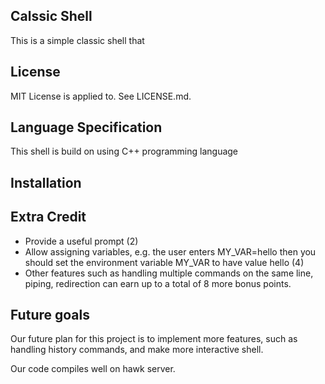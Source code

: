 ## Calssic Shell
This is a simple classic shell that


## License
MIT License is applied to. See LICENSE.md.

## Language Specification
This shell is build on using C++ programming language

## Installation

## Extra Credit
* Provide a useful prompt (2)
* Allow assigning variables, e.g. the user enters MY_VAR=hello then you should set the environment variable MY_VAR to have value hello (4)
* Other features such as handling multiple commands on the same line, piping, redirection can earn up to a total of 8 more bonus points. 

## Future goals
Our future plan for this project is to implement more features, such as handling history commands, and make more interactive shell.

Our code compiles well on hawk server.
